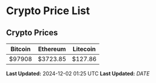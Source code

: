 # Crypto Price List

## Crypto Prices
| Bitcoin | Ethereum | Litecoin |
| ------- | -------- | -------- |
| $97908 | $3723.85 | $127.86 |
**Last Updated:** 2024-12-02 01:25 UTC
**Last Updated:** $DATE$
